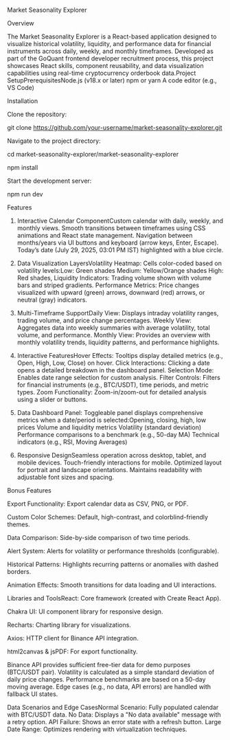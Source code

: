 Market Seasonality Explorer

Overview

The Market Seasonality Explorer is a React-based application designed to visualize historical volatility, liquidity, and performance data for financial instruments across daily, weekly, and monthly timeframes. Developed as part of the GoQuant frontend developer recruitment process, this project showcases React skills, component reusability, and data visualization capabilities using real-time cryptocurrency orderbook data.Project SetupPrerequisitesNode.js (v18.x or later)
npm or yarn
A code editor (e.g., VS Code)

Installation 

Clone the repository:

git clone https://github.com/your-username/market-seasonality-explorer.git

Navigate to the project directory:

cd market-seasonality-explorer/market-seasonality-explorer

npm install

Start the development server:

npm run dev

Features
1. Interactive Calendar ComponentCustom calendar with daily, weekly, and monthly views.
Smooth transitions between timeframes using CSS animations and React state management.
Navigation between months/years via UI buttons and keyboard (arrow keys, Enter, Escape).
Today’s date (July 29, 2025, 03:01 PM IST) highlighted with a blue circle.

2. Data Visualization LayersVolatility Heatmap: Cells color-coded based on volatility levels:Low: Green shades
Medium: Yellow/Orange shades
High: Red shades,
Liquidity Indicators: Trading volume shown with volume bars and striped gradients.
Performance Metrics: Price changes visualized with upward (green) arrows, downward (red) arrows, or neutral (gray) indicators.

4. Multi-Timeframe SupportDaily View: Displays intraday volatility ranges, trading volume, and price change percentages.
Weekly View: Aggregates data into weekly summaries with average volatility, total volume, and performance.
Monthly View: Provides an overview with monthly volatility trends, liquidity patterns, and performance highlights.

5. Interactive FeaturesHover Effects: Tooltips display detailed metrics (e.g., Open, High, Low, Close) on hover.
Click Interactions: Clicking a date opens a detailed breakdown in the dashboard panel.
Selection Mode: Enables date range selection for custom analysis.
Filter Controls: Filters for financial instruments (e.g., BTC/USDT), time periods, and metric types.
Zoom Functionality: Zoom-in/zoom-out for detailed analysis using a slider or buttons.

6. Data Dashboard Panel:  Toggleable panel displays comprehensive metrics when a date/period is selected:Opening, closing, high, low prices
Volume and liquidity metrics
Volatility (standard deviation)
Performance comparisons to a benchmark (e.g., 50-day MA)
Technical indicators (e.g., RSI, Moving Averages)

7. Responsive DesignSeamless operation across desktop, tablet, and mobile devices.
Touch-friendly interactions for mobile.
Optimized layout for portrait and landscape orientations.
Maintains readability with adjustable font sizes and spacing.

Bonus Features

Export Functionality: Export calendar data as CSV, PNG, or PDF.

Custom Color Schemes: Default, high-contrast, and colorblind-friendly themes.

Data Comparison: Side-by-side comparison of two time periods.

Alert System: Alerts for volatility or performance thresholds (configurable).

Historical Patterns: Highlights recurring patterns or anomalies with dashed borders.

Animation Effects: Smooth transitions for data loading and UI interactions.

Libraries and ToolsReact: Core framework (created with Create React App).

Chakra UI: UI component library for responsive design.

Recharts: Charting library for visualizations.

Axios: HTTP client for Binance API integration.

html2canvas & jsPDF: For export functionality.

Binance API provides sufficient free-tier data for demo purposes (BTC/USDT pair).
Volatility is calculated as a simple standard deviation of daily price changes.
Performance benchmarks are based on a 50-day moving average.
Edge cases (e.g., no data, API errors) are handled with fallback UI states.


Data Scenarios and Edge CasesNormal Scenario: Fully populated calendar with BTC/USDT data.
No Data: Displays a "No data available" message with a retry option.
API Failure: Shows an error state with a refresh button.
Large Date Range: Optimizes rendering with virtualization techniques.

